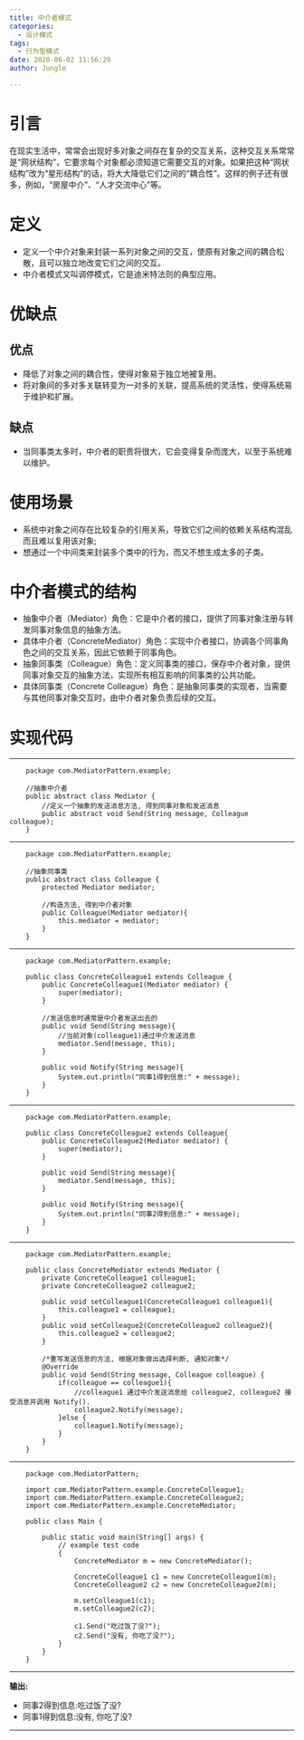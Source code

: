 ```yaml
---
title: 中介者模式
categories:
  - 设计模式
tags:
  - 行为型模式
date: 2020-06-02 11:56:29
author: Jungle

---
```

# 引言 #
在现实生活中，常常会出现好多对象之间存在复杂的交互关系，这种交互关系常常是“网状结构”，它要求每个对象都必须知道它需要交互的对象。如果把这种“网状结构”改为“星形结构”的话，将大大降低它们之间的“耦合性”。这样的例子还有很多，例如，“房屋中介”、“人才交流中心”等。

# 定义 #
- 定义一个中介对象来封装一系列对象之间的交互，使原有对象之间的耦合松散，且可以独立地改变它们之间的交互。
- 中介者模式又叫调停模式，它是迪米特法则的典型应用。

# 优缺点 #

## 优点 ##
- 降低了对象之间的耦合性，使得对象易于独立地被复用。
- 将对象间的多对多关联转变为一对多的关联，提高系统的灵活性，使得系统易于维护和扩展。

## 缺点 ##
- 当同事类太多时，中介者的职责将很大，它会变得复杂而庞大，以至于系统难以维护。

# 使用场景 #
- 系统中对象之间存在比较复杂的引用关系，导致它们之间的依赖关系结构混乱而且难以复用该对象;
- 想通过一个中间类来封装多个类中的行为，而又不想生成太多的子类。

# 中介者模式的结构 #
- 抽象中介者（Mediator）角色：它是中介者的接口，提供了同事对象注册与转发同事对象信息的抽象方法。
- 具体中介者（ConcreteMediator）角色：实现中介者接口，协调各个同事角色之间的交互关系，因此它依赖于同事角色。
- 抽象同事类（Colleague）角色：定义同事类的接口，保存中介者对象，提供同事对象交互的抽象方法，实现所有相互影响的同事类的公共功能。
- 具体同事类（Concrete Colleague）角色：是抽象同事类的实现者，当需要与其他同事对象交互时，由中介者对象负责后续的交互。


# 实现代码 #
----------
		package com.MediatorPattern.example;
		
		//抽象中介者
		public abstract class Mediator {
		    //定义一个抽象的发送消息方法, 得到同事对象和发送消息
		    public abstract void Send(String message, Colleague colleague);
		}

----------
		package com.MediatorPattern.example;
		
		//抽象同事类
		public abstract class Colleague {
		    protected Mediator mediator;
		
		    //构造方法, 得到中介者对象
		    public Colleague(Mediator mediator){
		        this.mediator = mediator;
		    }
		}

----------

		package com.MediatorPattern.example;
		
		public class ConcreteColleague1 extends Colleague {
		    public ConcreteColleague1(Mediator mediator) {
		        super(mediator);
		    }
		
		    //发送信息时通常是中介者发送出去的
		    public void Send(String message){
		        //当前对象(colleague1)通过中介发送消息
		        mediator.Send(message, this);
		    }
		
		    public void Notify(String message){
		        System.out.println("同事1得到信息:" + message);
		    }
		}

----------
		package com.MediatorPattern.example;
		
		public class ConcreteColleague2 extends Colleague{
		    public ConcreteColleague2(Mediator mediator) {
		        super(mediator);
		    }
		
		    public void Send(String message){
		        mediator.Send(message, this);
		    }
		
		    public void Notify(String message){
		        System.out.println("同事2得到信息:" + message);
		    }
		}

----------
		package com.MediatorPattern.example;
		
		public class ConcreteMediator extends Mediator {
		    private ConcreteColleague1 colleague1;
		    private ConcreteColleague2 colleague2;
		
		    public void setColleague1(ConcreteColleague1 colleague1){
		        this.colleague1 = colleague1;
		    }
		    public void setColleague2(ConcreteColleague2 colleague2){
		        this.colleague2 = colleague2;
		    }
		
		    /*重写发送信息的方法, 根据对象做出选择判断, 通知对象*/
		    @Override
		    public void Send(String message, Colleague colleague) {
		        if(colleague == colleague1){
		            //colleague1 通过中介发送消息给 colleague2, colleague2 接受消息并调用 Notify().
		            colleague2.Notify(message);
		        }else {
		            colleague1.Notify(message);
		        }
		    }
		}

----------
		package com.MediatorPattern;
		
		import com.MediatorPattern.example.ConcreteColleague1;
		import com.MediatorPattern.example.ConcreteColleague2;
		import com.MediatorPattern.example.ConcreteMediator;
		
		public class Main {
		
		    public static void main(String[] args) {
			    // example test code
		        {
		            ConcreteMediator m = new ConcreteMediator();
		
		            ConcreteColleague1 c1 = new ConcreteColleague1(m);
		            ConcreteColleague2 c2 = new ConcreteColleague2(m);
		
		            m.setColleague1(c1);
		            m.setColleague2(c2);
		
		            c1.Send("吃过饭了没?");
		            c2.Send("没有, 你吃了没?");
		        }
		    }
		}

----------
**输出:**

- 同事2得到信息:吃过饭了没?
- 同事1得到信息:没有, 你吃了没?

----------




